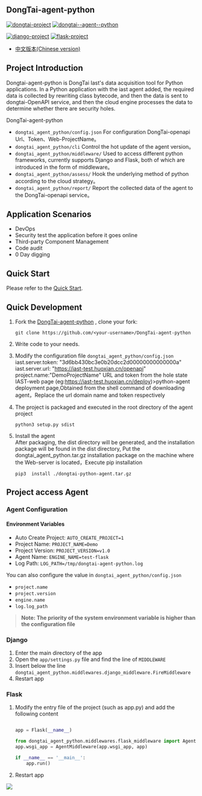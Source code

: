 ## DongTai-agent-python

[![dongtai-project](https://img.shields.io/badge/DongTai-v1.1.1-blue)](https://github.com/HXSecurity/DongTai)
[![dongtai--agent--python](https://img.shields.io/badge/DongTai--agent--python-v1.1.1-blue)](https://github.com/HXSecurity/DongTai-agent-python)

[![django-project](https://img.shields.io/badge/Supported%20versions%20of%20Django-3.0.x,3.1.x,3.2.x-blue)](https://www.djangoproject.com/)
[![flask-project](https://img.shields.io/badge/Supported%20versions%20of%20Flask-1.0.x,1.1.x,1.2.x-blue)](https://palletsprojects.com/p/flask/)

- [中文版本(Chinese version)](README.ZH_CN.md)

## Project Introduction

Dongtai-agent-python is DongTai Iast's data acquisition tool for Python applications. In a Python application with the iast agent added, the required data is collected by rewriting class bytecode, and then the data is sent to dongtai-OpenAPI service, and then the cloud engine processes the data to determine whether there are security holes.

DongTai-agent-python  

- `dongtai_agent_python/config.json` For configuration DongTai-openapi Url、Token、Web-ProjectName。
- `dongtai_agent_python/cli` Control the hot update of the agent version。
- `dongtai_agent_python/middleware/` Used to access different python frameworks, currently supports Django and Flask, both of which are introduced in the form of middleware。
- `dongtai_agent_python/assess/` Hook the underlying method of python according to the cloud strategy。
- `dongtai_agent_python/report/` Report the collected data of the agent to the DongTai-openapi service。

## Application Scenarios

- DevOps
- Security test the application before it goes online
- Third-party Component Management
- Code audit
- 0 Day digging

## Quick Start

Please refer to the [Quick Start](https://doc.dongtai.io/en/02_start/index.html).

## Quick Development

1. Fork the [DongTai-agent-python](https://github.com/HXSecurity/DongTai-agent-python) , clone your fork:
   ```
   git clone https://github.com/<your-username>/DongTai-agent-python
   ```
2. Write code to your needs.
3. Modify the configuration file `dongtai_agent_python/config.json`
    iast.server.token: "3d6bb430bc3e0b20dcc2d00000000000000a"
    iast.server.url: "https://iast-test.huoxian.cn/openapi"
    project.name:"DemoProjectName"
    URL and token from the hole state IAST-web page (eg:https://iast-test.huoxian.cn/deploy)>python-agent deployment page,Obtained from the shell command of downloading agent，Replace the url domain name and token respectively
4. The project is packaged and executed in the root directory of the agent project
     ```shell
     python3 setup.py sdist
     ```
5. Install the agent \
   After packaging, the dist directory will be generated, and the installation package will be found in the dist directory, Put the dongtai_agent_python.tar.gz installation package on the machine where the Web-server is located，Execute pip installation 
 
      ```shell
      pip3  install ./dongtai-python-agent.tar.gz 
      ```
  
## Project access Agent

### Agent Configuration

#### Environment Variables

* Auto Create Project: `AUTO_CREATE_PROJECT=1`
* Project Name: `PROJECT_NAME=Demo`
* Project Version: `PROJECT_VERSION=v1.0`
* Agent Name: `ENGINE_NAME=test-flask`
* Log Path: `LOG_PATH=/tmp/dongtai-agent-python.log`

You can also configure the value in `dongtai_agent_python/config.json`
  * `project.name`
  * `project.version`
  * `engine.name`
  * `log.log_path`

> **Note: The priority of the system environment variable is higher than the configuration file**

### Django 

1. Enter the main directory of the app
2. Open the `app/settings.py` file and find the line of `MIDDLEWARE`
3. Insert below the line `dongtai_agent_python.middlewares.django_middleware.FireMiddleware`
4. Restart app

### Flask

1. Modify the entry file of the project (such as app.py) and add the following content
    ```python
    
    app = Flask(__name__)

    from dongtai_agent_python.middlewares.flask_middleware import AgentMiddleware
    app.wsgi_app = AgentMiddleware(app.wsgi_app, app)
    
    if __name__ == '__main__':
        app.run()
    ```
2. Restart app

<img src="https://static.scarf.sh/a.png?x-pxid=e8ec5bbb-2869-4a6d-876d-f2e66bf408f2" />
